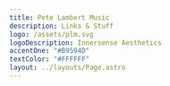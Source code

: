 ```yaml
---
title: Pete Lambert Music
description: Links & Stuff
logo: /assets/plm.svg
logoDescription: Innersense Aesthetics
accentOne: "#B9594D"
textColor: "#FFFFFF"
layout: ../layouts/Page.astro
---
```

